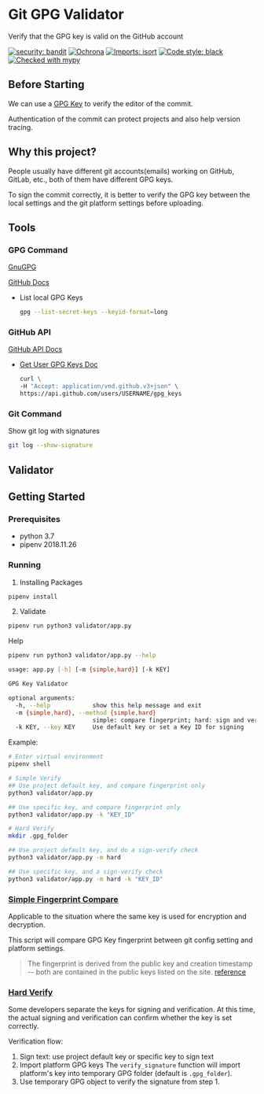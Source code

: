 # Git GPG Validator
Verify that the GPG key is valid on the GitHub account

[![security: bandit](https://img.shields.io/badge/security-bandit-yellow.svg)](https://github.com/PyCQA/bandit)
[![Ochrona](https://img.shields.io/badge/secured_by-ochrona-blue)](https://ochrona.dev)
[![Imports: isort](https://img.shields.io/badge/%20imports-isort-%231674b1?style=flat&labelColor=ef8336)](https://pycqa.github.io/isort/)
[![Code style: black](https://img.shields.io/badge/code%20style-black-000000.svg?style=flat-square)](https://github.com/psf/black)
[![Checked with mypy](http://www.mypy-lang.org/static/mypy_badge.svg)](http://mypy-lang.org/)

## Before Starting

We can use a [GPG Key](https://docs.github.com/en/authentication/managing-commit-signature-verification/generating-a-new-gpg-key) to verify the editor of the commit.

Authentication of the commit can protect projects and also help version tracing.

## Why this project?

People usually have different git accounts(emails) working on GitHub, GitLab, etc., both of them have different GPG keys.

To sign the commit correctly, it is better to verify the GPG key between the local settings and the git platform settings before uploading.

## Tools
### GPG Command
[GnuGPG](https://gnupg.org/)

[GitHub Docs](https://docs.github.com/en/authentication/managing-commit-signature-verification/generating-a-new-gpg-key)

+ List local GPG Keys
    ```sh
    gpg --list-secret-keys --keyid-format=long
    ```

### GitHub API
[GitHub API Docs](https://docs.github.com/en/rest/reference)

+ [Get User GPG Keys Doc](https://docs.github.com/en/rest/reference/users#list-gpg-keys-for-a-user)
    ```sh
    curl \
    -H "Accept: application/vnd.github.v3+json" \
    https://api.github.com/users/USERNAME/gpg_keys
    ```

### Git Command
Show git log with signatures
```sh
git log --show-signature
```

## Validator

## Getting Started

### Prerequisites

- python 3.7
- pipenv 2018.11.26

### Running

1. Installing Packages
```sh
pipenv install
```

2. Validate
```sh
pipenv run python3 validator/app.py
```

Help
```sh
pipenv run python3 validator/app.py --help
```
```sh
usage: app.py [-h] [-m {simple,hard}] [-k KEY]

GPG Key Validator

optional arguments:
  -h, --help            show this help message and exit
  -m {simple,hard}, --method {simple,hard}
                        simple: compare fingerprint; hard: sign and verify
  -k KEY, --key KEY     Use default key or set a Key ID for signing
```

Example:
```sh
# Enter virtual environment
pipenv shell

# Simple Verify
## Use project default key, and compare fingerprint only
python3 validator/app.py

## Use specific key, and compare fingerprint only
python3 validator/app.py -k "KEY_ID"

# Hard Verify
mkdir .gpg_folder

## Use project default key, and do a sign-verify check
python3 validator/app.py -m hard

## Use specific key, and a sign-verify check
python3 validator/app.py -m hard -k "KEY_ID"
```

### [Simple Fingerprint Compare](./compare_fingerprint.py)

Applicable to the situation where the same key is used for encryption and decryption.

This script will compare GPG Key fingerprint between git config setting and platform settings.

> The fingerprint is derived from the public key and creation timestamp -- both are contained in the public keys listed on the site. [reference](https://stackoverflow.com/a/46916593)

### [Hard Verify](./sign_verify.py)

Some developers separate the keys for signing and verification. At this time, the actual signing and verification can confirm whether the key is set correctly.

Verification flow:

1. Sign text: use project default key or specific key to sign text
2. Import platform GPG keys
    The `verify_signature` function will import platform's key into temporary GPG folder (default is `.gpg_folder`).
3. Use temporary GPG object to verify the signature from step 1.
